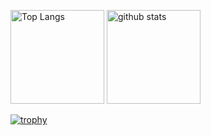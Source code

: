 <p align="left"> 
  <img alt="Top Langs" height="150px" src="https://github-readme-stats.vercel.app/api/top-langs/?username=kawhi6key&layout=compact&count_private=true&show_icons=true&theme=onedark" />
  <img alt="github stats" height="150px" src="https://github-readme-stats.vercel.app/api?username=kawhi6key&count_private=true&show_icons=true&show_icons=true&theme=onedark" />
</p>

[![trophy](https://github-profile-trophy.vercel.app/?username=kawhi6key&theme=onedark&column=7
)](https://github.com/ryo-ma/github-profile-trophy)
